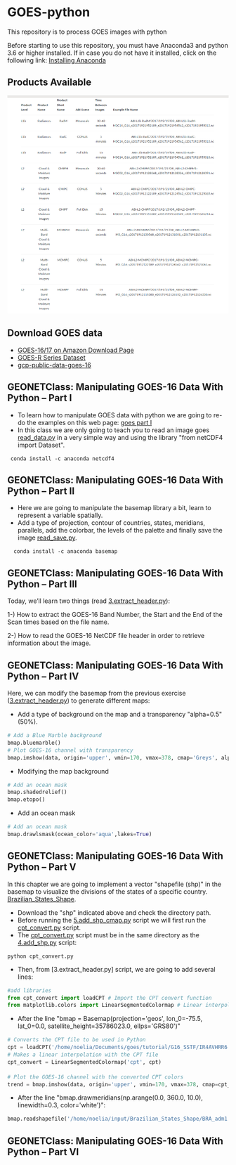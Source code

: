 # GOES-python
This repository is to process GOES images with python

Before starting to use this repository, you must have Anaconda3 and python 3.6 or higher installed. If in case you do not have it installed, click on the following link: [Installing Anaconda](https://github.com/rnoeliab/Installing_anaconda)

## Products Available
![Alt text](https://github.com/rnoeliab/GOES-python/blob/main/products_available.png)

## Download GOES data 
* [GOES-16/17 on Amazon Download Page](https://home.chpc.utah.edu/~u0553130/Brian_Blaylock/cgi-bin/goes16_download.cgi)
* [GOES-R Series Dataset](https://www.ncdc.noaa.gov/airs-web/search)
* [gcp-public-data-goes-16](https://console.cloud.google.com/storage/browser/gcp-public-data-goes-16?pageState=(%22StorageObjectListTable%22:(%22f%22:%22%255B%255D%22))&prefix=&forceOnObjectsSortingFiltering=false)

## GEONETClass: Manipulating GOES-16 Data With Python – Part I

*  To learn how to manipulate GOES data with python we are going to re-do the examples on this web page: [goes part I](https://geonetcast.wordpress.com/2017/04/27/geonetclass-manipulating-goes-16-data-with-python-part-i/)
* In this class we are only going to teach you to read an image goes [read_data.py](https://github.com/rnoeliab/GOES-python/blob/main/SST/1.read_data.py) in a very simple way and using the library "from netCDF4 import Dataset".
```
 conda install -c anaconda netcdf4 
```

## GEONETClass: Manipulating GOES-16 Data With Python – Part II

* Here we are going to manipulate the basemap library a bit, learn to represent a variable spatially. 
* Add a type of projection, contour of countries, states, meridians, parallels, add the colorbar, the levels of the palette and finally save the image [read_save.py](https://github.com/rnoeliab/GOES-python/blob/main/SST/2.read_save.py). 

```
  conda install -c anaconda basemap 
```
## GEONETClass: Manipulating GOES-16 Data With Python – Part III

Today, we’ll learn two things (read [3.extract_header.py](https://github.com/rnoeliab/GOES-python/blob/main/SST/3.extract_header.py)):

1-) How to extract the GOES-16 Band Number, the Start and the End of the Scan times based on the file name.

2-) How to read the GOES-16 NetCDF file header in order to retrieve information about the image.



## GEONETClass: Manipulating GOES-16 Data With Python – Part IV

Here, we can modify the basemap from the previous exercise ([3.extract_header.py](https://github.com/rnoeliab/GOES-python/blob/main/SST/3.extract_header.py)) to generate different maps:
* Add a type of background on the map and a transparency "alpha=0.5" (50%).
```python
# Add a Blue Marble background
bmap.bluemarble()
# Plot GOES-16 channel with transparency
bmap.imshow(data, origin='upper', vmin=170, vmax=378, cmap='Greys', alpha=0.5)
```
* Modifying the map background 
```python
# Add an ocean mask
bmap.shadedrelief() 
bmap.etopo()
```
* Add an ocean mask
```python
# Add an ocean mask
bmap.drawlsmask(ocean_color='aqua',lakes=True)
```
## GEONETClass: Manipulating GOES-16 Data With Python – Part V

In this chapter we are going to implement a vector "shapefile (shp)" in the basemap to visualize the divisions of the states of a specific country. [Brazilian_States_Shape](https://www.dropbox.com/s/8o5gfpl3jj2efib/Brazilian_States_Shape.zip?raw=1).
* Download the "shp" indicated above and check the directory path.
* Before running the [5.add_shp_cmap.py](https://github.com/rnoeliab/GOES-python/blob/main/SST/5.add_shp_cmap.py) script we will first run the [cpt_convert.py](https://github.com/rnoeliab/GOES-python/blob/main/SST/cpt_convert.py) script. 
* The [cpt_convert.py](https://github.com/rnoeliab/GOES-python/blob/main/SST/cpt_convert.py) script must be in the same directory as the [4.add_shp.py](https://github.com/rnoeliab/GOES-python/blob/main/SST/4.add_shp.py) script: 
```
python cpt_convert.py
```
* Then, from [3.extract_header.py] script, we are going to add several lines: 
```python
#add libraries
from cpt_convert import loadCPT # Import the CPT convert function
from matplotlib.colors import LinearSegmentedColormap # Linear interpolation for color maps
```
* After the line "bmap = Basemap(projection='geos', lon_0=-75.5, lat_0=0.0, satellite_height=35786023.0, ellps='GRS80')"
```python
# Converts the CPT file to be used in Python
cpt = loadCPT('/home/noelia/Documents/goes/tutorial/G16_SSTF/IR4AVHRR6.cpt')
# Makes a linear interpolation with the CPT file
cpt_convert = LinearSegmentedColormap('cpt', cpt)

# Plot the GOES-16 channel with the converted CPT colors
trend = bmap.imshow(data, origin='upper', vmin=170, vmax=378, cmap=cpt_convert)
```
* After the line "bmap.drawmeridians(np.arange(0.0, 360.0, 10.0), linewidth=0.3, color='white')": 
```python
bmap.readshapefile('/home/noelia/input/Brazilian_States_Shape/BRA_adm1','BRA_adm1',linewidth=0.3,color='black')
```

## GEONETClass: Manipulating GOES-16 Data With Python – Part VI



